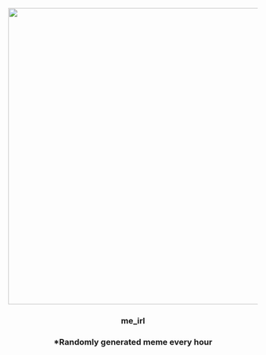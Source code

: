 <p align="center">
        <img src="https://i.redd.it/sfe57xqmdo2a1.jpg" width="600" height="600">
        </p>
        <h3 align="center">me_irl</h3>
        <h3 align="center">*Randomly generated meme every hour</h3>
    